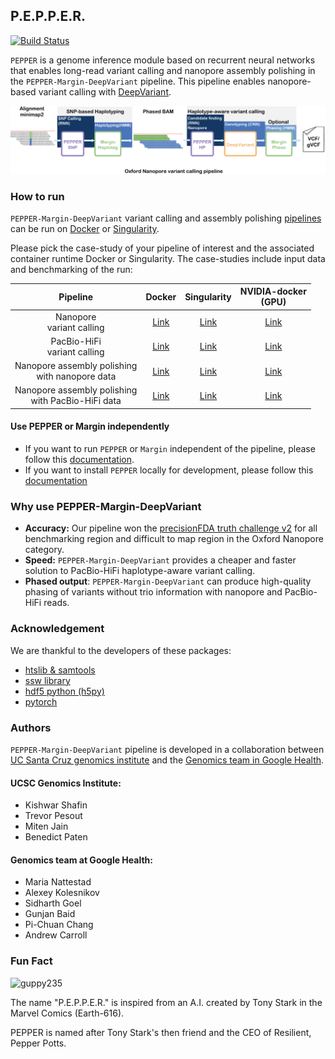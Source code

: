 ## P.E.P.P.E.R.
[![Build Status](https://travis-ci.com/kishwarshafin/pepper.svg?branch=master)](https://travis-ci.com/kishwarshafin/pepper)

`PEPPER` is a genome inference module based on recurrent neural networks that enables long-read variant calling and nanopore assembly polishing in the `PEPPER-Margin-DeepVariant` pipeline. This pipeline enables nanopore-based variant calling with [DeepVariant](https://github.com/google/deepvariant).

<p align="center">
<img src="./img/PMDV_variant_calling_ONT.png" alt="PEPPER-Margin-DeepVariant Variant Calling Workflow" width="720p"></img>
</p>

### How to run

`PEPPER-Margin-DeepVariant` variant calling and assembly polishing [pipelines](./module_usage/pipeline_usage.md) can be run on [Docker](https://docs.docker.com/install/linux/docker-ce/ubuntu/) or [Singularity](https://sylabs.io/guides/3.7/user-guide/quick_start.html#quick-installation-steps).

Please pick the case-study of your pipeline of interest and the associated container runtime Docker or Singularity. The case-studies include input data and benchmarking of the run:

|                       Pipeline                       |                         Docker                         |                               Singularity                               |                     NVIDIA-docker<br>(GPU)                     |
|:----------------------------------------------------:|:------------------------------------------------------:|:-----------------------------------------------------------------------:|:--------------------------------------------------------------:|
|              Nanopore<br>variant calling             |  [Link](./docs/pipeline_docker/ONT_variant_calling.md) |  [Link](./docs/pipeline_singularity/ONT_variant_calling_singularity.md) |  [Link](./docs/pipeline_docker_gpu/ONT_variant_calling_gpu.md) |
|            PacBio-HiFi<br>variant calling            | [Link](./docs/pipeline_docker/HiFi_variant_calling.md) | [Link](./docs/pipeline_singularity/HiFi_variant_calling_singularity.md) | [Link](./docs/pipeline_docker_gpu/HiFi_variant_calling_gpu.md) |
|   Nanopore assembly polishing<br>with nanopore data  |     [Link](./docs/pipeline_docker/ONT_polishing.md)    |     [Link](./docs/pipeline_singularity/ONT_polishing_singularity.md)    |     [Link](./docs/pipeline_docker_gpu/ONT_polishing_gpu.md)    |
| Nanopore assembly polishing<br>with PacBio-HiFi data |    [Link](./docs/pipeline_docker/HiFi_polishing.md)    |    [Link](./docs/pipeline_singularity/HiFi_polishing_singularity.md)    |    [Link](./docs/pipeline_docker_gpu/HiFi_polishing_gpu.md)    |


#### Use PEPPER or Margin independently
* If you want to run `PEPPER` or `Margin` independent of the pipeline, please follow this [documentation](./module_usage/module_usage.md).
* If you want to install `PEPPER` locally for development, please follow this [documentation](./local_install/install_pepper_locally.md)


### Why use PEPPER-Margin-DeepVariant
 * **Accuracy:** Our pipeline won the [precisionFDA truth challenge v2](https://www.biorxiv.org/content/10.1101/2020.11.13.380741v1) for all benchmarking region and difficult to map region in the Oxford Nanopore category.
 * **Speed:** `PEPPER-Margin-DeepVariant` provides a cheaper and faster solution to PacBio-HiFi haplotype-aware variant calling.
 * **Phased output**: `PEPPER-Margin-DeepVariant` can produce high-quality phasing of variants without trio information with nanopore and PacBio-HiFi reads.

### Acknowledgement
We are thankful to the developers of these packages: </br>
* [htslib & samtools](http://www.htslib.org/)
* [ssw library](https://github.com/mengyao/Complete-Striped-Smith-Waterman-Library)
* [hdf5 python (h5py)](https://www.h5py.org/)
* [pytorch](https://pytorch.org/)

### Authors
`PEPPER-Margin-DeepVariant` pipeline is developed in a collaboration between [UC Santa Cruz genomics institute](https://ucscgenomics.soe.ucsc.edu/) and the [Genomics team in Google Health](https://health.google/health-research/genomics/).

#### UCSC Genomics Institute:
* Kishwar Shafin
* Trevor Pesout
* Miten Jain
* Benedict Paten

#### Genomics team at Google Health:
* Maria Nattestad
* Alexey Kolesnikov
* Sidharth Goel
* Gunjan Baid
* Pi-Chuan Chang
* Andrew Carroll


### Fun Fact
<img src="https://vignette.wikia.nocookie.net/marveldatabase/images/7/72/Anthony_Stark_%28Earth-616%29_from_Iron_Man_Vol_5_2_002.jpg/revision/latest?cb=20130407031815" alt="guppy235" width="240p"> <br/>

The name "P.E.P.P.E.R." is inspired from an A.I. created by Tony Stark in the  Marvel Comics (Earth-616).

PEPPER is named after Tony Stark's then friend and the CEO of Resilient, Pepper Potts.

